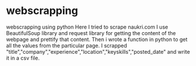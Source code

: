 # webscrapping
webscrapping using python
Here I tried to scrape naukri.com
I use BeautifulSoup library and request library for getting the content of the webpage and prettify that content.
Then i wrote a function in python to get all the values from the particular page.
I scrapped "title","company","experience","location","keyskills","posted_date" and write it in a csv file.

